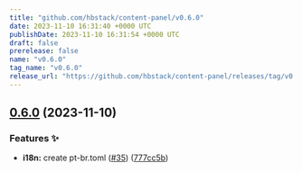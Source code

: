 ```yaml
---
title: "github.com/hbstack/content-panel/v0.6.0"
date: 2023-11-10 16:31:40 +0000 UTC
publishDate: 2023-11-10 16:31:54 +0000 UTC
draft: false
prerelease: false
name: "v0.6.0"
tag_name: "v0.6.0"
release_url: "https://github.com/hbstack/content-panel/releases/tag/v0.6.0"
---
```


## [0.6.0](https://github.com/hbstack/content-panel/compare/v0.5.0...v0.6.0) (2023-11-10)


### Features ✨

* **i18n:** create pt-br.toml ([#35](https://github.com/hbstack/content-panel/issues/35)) ([777cc5b](https://github.com/hbstack/content-panel/commit/777cc5b3a834c399f0a6495699d6273ae73a8a0f))
